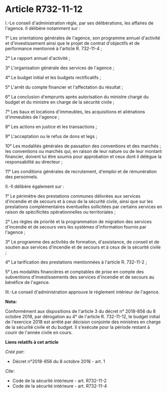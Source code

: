 # Article R732-11-12

I.-Le conseil d'administration règle, par ses délibérations, les affaires de l'agence. Il délibère notamment sur : 

1° Les orientations générales de l'agence, son programme annuel d'activité et d'investissement ainsi que le projet de contrat
d'objectifs et de performance mentionné à l'article R. 732-11-4 ; 

2° Le rapport annuel d'activité ; 

3° L'organisation générale des services de l'agence ; 

4° Le budget initial et les budgets rectificatifs ; 

5° L'arrêt du compte financier et l'affectation du résultat ; 

6° La conclusion d'emprunts après autorisation du ministre chargé du budget et du ministre en charge de la sécurité civile ; 

7° Les baux et locations d'immeubles, les acquisitions et aliénations d'immeubles de l'agence ; 

8° Les actions en justice et les transactions ; 

9° L'acceptation ou le refus de dons et legs ; 

10° Les modalités générales de passation des conventions et des marchés ; les conventions ou marchés qui, en raison de leur
nature ou de leur montant financier, doivent lui être soumis pour approbation et ceux dont il délègue la responsabilité au
directeur ; 

11° Les conditions générales de recrutement, d'emploi et de rémunération des personnels. 

II.-Il délibère également sur : 

1° Le périmètre des prestations communes délivrées aux services d'incendie et de secours et à ceux de la sécurité civile,
ainsi que sur les prestations complémentaires éventuelles sollicitées par certains services en raison de spécificités
opérationnelles ou territoriales ; 

2° Les règles de priorité et la programmation de migration des services d'incendie et de secours vers les systèmes
d'information fournis par l'agence ; 

3° Le programme des activités de formation, d'assistance, de conseil et de soutien aux services d'incendie et de secours et à
ceux de la sécurité civile ; 

4° La tarification des prestations mentionnées à l'article R. 732-11-2 ; 

5° Les modalités financières et comptables de prise en compte des subventions d'investissements des services d'incendie et de
secours au bénéfice de l'agence. 

III.-Le conseil d'administration approuve le règlement intérieur de l'agence.

**Nota:**

Conformément aux dispositions de l'article 3 du décret n° 2018-856 du 8 octobre 2018, par dérogation au 4° de l'article R.
732-11-12, le budget initial de l'exercice 2018 est arrêté par décision conjointe des ministres en charge de la sécurité
civile et du budget. Il s'exécute pour la période restant à courir de l'année civile en cours.

**Liens relatifs à cet article**

_Créé par_:

  - Décret n°2018-856 du 8 octobre 2018 - art. 1

_Cite_:

  - Code de la sécurité intérieure - art. R732-11-2
  - Code de la sécurité intérieure - art. R732-11-4
